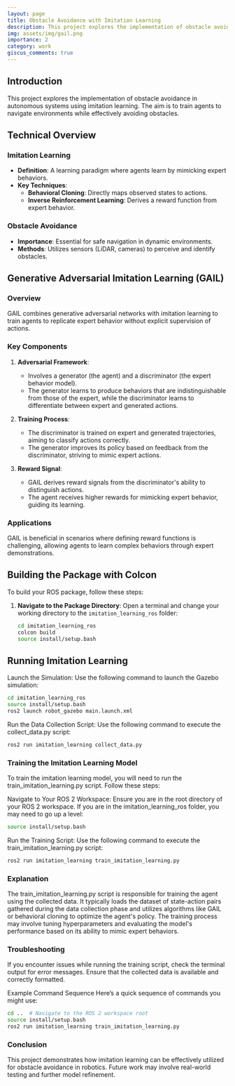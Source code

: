 ```yaml
---
layout: page
title: Obstacle Avoidance with Imitation Learning
description: This project explores the implementation of obstacle avoidance in autonomous systems using imitation learning. The aim is to train agents to navigate environments while effectively avoiding obstacles.
img: assets/img/gail.png
importance: 2
category: work
giscus_comments: true
---
```


## Introduction

This project explores the implementation of obstacle avoidance in autonomous systems using imitation learning. The aim is to train agents to navigate environments while effectively avoiding obstacles.

## Technical Overview

### Imitation Learning

- **Definition**: A learning paradigm where agents learn by mimicking expert behaviors.
- **Key Techniques**:
  - **Behavioral Cloning**: Directly maps observed states to actions.
  - **Inverse Reinforcement Learning**: Derives a reward function from expert behavior.

### Obstacle Avoidance

- **Importance**: Essential for safe navigation in dynamic environments.
- **Methods**: Utilizes sensors (LiDAR, cameras) to perceive and identify obstacles.

## Generative Adversarial Imitation Learning (GAIL)

### Overview

GAIL combines generative adversarial networks with imitation learning to train agents to replicate expert behavior without explicit supervision of actions.

### Key Components

1. **Adversarial Framework**:

   - Involves a generator (the agent) and a discriminator (the expert behavior model).
   - The generator learns to produce behaviors that are indistinguishable from those of the expert, while the discriminator learns to differentiate between expert and generated actions.

2. **Training Process**:

   - The discriminator is trained on expert and generated trajectories, aiming to classify actions correctly.
   - The generator improves its policy based on feedback from the discriminator, striving to mimic expert actions.

3. **Reward Signal**:
   - GAIL derives reward signals from the discriminator's ability to distinguish actions.
   - The agent receives higher rewards for mimicking expert behavior, guiding its learning.

### Applications

GAIL is beneficial in scenarios where defining reward functions is challenging, allowing agents to learn complex behaviors through expert demonstrations.

## Building the Package with Colcon

To build your ROS package, follow these steps:

1. **Navigate to the Package Directory**:
   Open a terminal and change your working directory to the `imitation_learning_ros` folder:
   ```bash
   cd imitation_learning_ros
   colcon build
   source install/setup.bash
   ```

## Running Imitation Learning

Launch the Simulation: Use the following command to launch the Gazebo simulation:

```bash
cd imitation_learning_ros
source install/setup.bash
ros2 launch robot_gazebo main.launch.xml
```

Run the Data Collection Script: Use the following command to execute the collect_data.py script:

```bash
ros2 run imitation_learning collect_data.py
```

### Training the Imitation Learning Model

To train the imitation learning model, you will need to run the train_imitation_learning.py script. Follow these steps:

Navigate to Your ROS 2 Workspace: Ensure you are in the root directory of your ROS 2 workspace. If you are in the imitation_learning_ros folder, you may need to go up a level:

```bash
source install/setup.bash
```

Run the Training Script: Use the following command to execute the train_imitation_learning.py script:

```bash
ros2 run imitation_learning train_imitation_learning.py
```

### Explanation

The train_imitation_learning.py script is responsible for training the agent using the collected data. It typically loads the dataset of state-action pairs gathered during the data collection phase and utilizes algorithms like GAIL or behavioral cloning to optimize the agent's policy.
The training process may involve tuning hyperparameters and evaluating the model's performance based on its ability to mimic expert behaviors.

### Troubleshooting

If you encounter issues while running the training script, check the terminal output for error messages.
Ensure that the collected data is available and correctly formatted.

Example Command Sequence
Here’s a quick sequence of commands you might use:

```bash
cd ..  # Navigate to the ROS 2 workspace root
source install/setup.bash
ros2 run imitation_learning train_imitation_learning.py
```

### Conclusion

This project demonstrates how imitation learning can be effectively utilized for obstacle avoidance in robotics. Future work may involve real-world testing and further model refinement.
